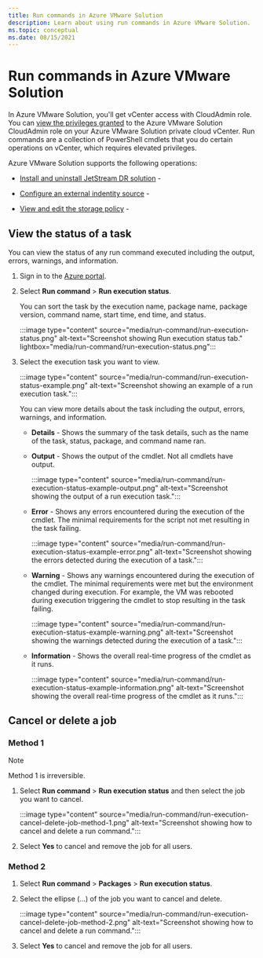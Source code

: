 ```yaml
---
title: Run commands in Azure VMware Solution 
description: Learn about using run commands in Azure VMware Solution. 
ms.topic: conceptual 
ms.date: 08/15/2021
---
```



# Run commands in Azure VMware Solution

In Azure VMware Solution, you'll get vCenter access with CloudAdmin role. You can [view the privileges granted](concepts-identity.md#view-the-vcenter-privileges) to the Azure VMware Solution CloudAdmin role on your Azure VMware Solution private cloud vCenter. Run commands are a collection of PowerShell cmdlets that you do certain operations on vCenter, which requires elevated privileges. 

Azure VMware Solution supports the following operations:

- [Install and uninstall JetStream DR solution](deploy-disaster-recovery-using-jetstream.md) - 

- [Configure an external indentity source](tutorial-configure-identity-source.md) - 

- [View and edit the storage policy](concepts-storage.md#storage-policies-and-fault-tolerance) - 


## View the status of a task

You can view the status of any run command executed including the output, errors, warnings, and information.

1. Sign in to the [Azure portal](https://portal.azure.com).

1. Select **Run command** > **Run execution status**.

   You can sort the task by the execution name, package name, package version, command name, start time, end time, and status.  

   :::image type="content" source="media/run-command/run-execution-status.png" alt-text="Screenshot showing Run execution status tab." lightbox="media/run-command/run-execution-status.png":::

1. Select the execution task you want to view.

   :::image type="content" source="media/run-command/run-execution-status-example.png" alt-text="Screenshot showing an example of a run execution task.":::

   You can view more details about the task including the output, errors, warnings, and information.

   - **Details** - Shows the summary of the task details, such as the name of the task, status, package, and command name ran. 

   - **Output** - Shows the output of the cmdlet.  Not all cmdlets have output.

      :::image type="content" source="media/run-command/run-execution-status-example-output.png" alt-text="Screenshot showing the output of a run execution task.":::

   - **Error** - Shows any errors encountered during the execution of the cmdlet. The minimal requirements for the script not met resulting in the task failing.   

      :::image type="content" source="media/run-command/run-execution-status-example-error.png" alt-text="Screenshot showing the errors detected during the execution of a task.":::

   - **Warning** - Shows any warnings encountered during the execution of the cmdlet.  The minimal requirements were met but the environment changed during execution. For example, the VM was rebooted during execution triggering the cmdlet to stop resulting in the task failing. 

      :::image type="content" source="media/run-command/run-execution-status-example-warning.png" alt-text="Screenshot showing the warnings detected during the execution of a task.":::

   - **Information** - Shows the overall real-time progress of the cmdlet as it runs. 

      :::image type="content" source="media/run-command/run-execution-status-example-information.png" alt-text="Screenshot showing the overall real-time progress of the cmdlet as it runs.":::



## Cancel or delete a job



### Method 1

>[!NOTE]
>Method 1 is irreversible.

1. Select **Run command** > **Run execution status** and then select the job you want to cancel.

   :::image type="content" source="media/run-command/run-execution-cancel-delete-job-method-1.png" alt-text="Screenshot showing how to cancel and delete a run command.":::

2. Select **Yes** to cancel and remove the job for all users.



### Method 2

1. Select **Run command** > **Packages** > **Run execution status**.

2. Select the ellipse (...) of the job you want to cancel and delete.

   :::image type="content" source="media/run-command/run-execution-cancel-delete-job-method-2.png" alt-text="Screenshot showing how to cancel and delete a run command.":::

3. Select **Yes** to cancel and remove the job for all users.




